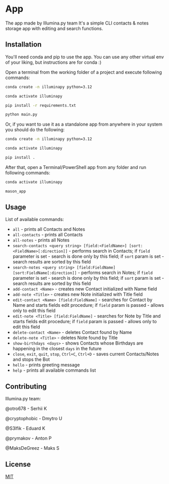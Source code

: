 # App

The app made by Illumina.py team
It's a simple CLI contacts & notes storage app with editing and search functions.

## Installation

You'll need conda and pip to use the app. You can use any other virtual env of your liking, but instructions are for conda :)

Open a terminal from the working folder of a project and execute following commands:
```bash
conda create -n illuminapy python=3.12

conda activate illuminapy

pip install -r requirements.txt

python main.py
```

Or, if you want to use it as a standalone app from anywhere in your system you should do the following:
```bash
conda create -n illuminapy python=3.12

conda activate illuminapy

pip install .

```

After that, open a Terminal/PowerShell app from any folder and run following commands:
```bash
conda activate illuminapy

mason_app
```

## Usage

List of available commands:

- `all` - prints all Contacts and Notes
- `all-contacts` - prints all Contacts
- `all-notes` - prints all Notes
- `search-contacts <query string> [field:<FieldName>] [sort:<FieldName>[:direction]]` - performs search in Contacts; if `field` parameter is set - search is done only by this field; if `sort` param is set - search results are sorted by this field
- `search-notes <query string> [field:FieldName] [sort:FieldName[:direction]]` - performs search in Notes; if `field` parameter is set - search is done only by this field; if `sort` param is set - search results are sorted by this field
- `add-contact <Name>` - creates new Contact initialized with Name field
- `add-note <Title>` - creates new Note initialized with Title field
- `edit-contact <Name> [field:FieldName]` - searches for Contact by Name and starts fields edit procedure; if `field` param is passed - allows only to edit this field
- `edit-note <Title> [field:FieldName]` - searches for Note by Title and starts fields edit procedure; if `field` param is passed - allows only to edit this field
- `delete-contact <Name>` - deletes Contact found by Name
- `delete-note <Title>` - deletes Note found by Title
- `show-birthdays <days>` - shows Contacts whose Birthdays are happening in the closest `days` in the future
- `close`, `exit`, `quit`, `stop`, `Ctrl+C`, `Ctrl+D` - saves current Contacts/Notes and stops the Bot
- `hello` - prints greeting message
- `help` - prints all available commands list

## Contributing

Illumina.py team:

@otro678 - Serhii K

@cryptophobic - Dmytro U

@S3lfik - Eduard K

@prymakov - Anton P

@MaksDeGreez - Maks S

## License

[MIT](https://choosealicense.com/licenses/mit/)
